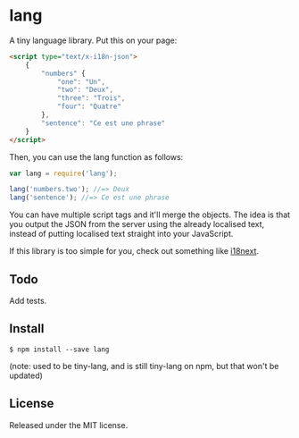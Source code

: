 # lang

A tiny language library. Put this on your page:

```html
<script type="text/x-i18n-json">
	{
        "numbers" {
            "one": "Un",
            "two": "Deux",
            "three": "Trois",
            "four": "Quatre"
        },
        "sentence": "Ce est une phrase"
    }
</script>
```

Then, you can use the lang function as follows:

```js
var lang = require('lang');

lang('numbers.two'); //=> Deux
lang('sentence'); //=> Ce est une phrase
```

You can have multiple script tags and it'll merge the objects. The idea is that
you output the JSON from the server using the already localised text, instead
of putting localised text straight into your JavaScript.

If this library is too simple for you, check out something like [i18next].

## Todo

Add tests.

## Install

```
$ npm install --save lang
```

(note: used to be tiny-lang, and is still tiny-lang on npm, but that won't be
updated)

## License

Released under the MIT license.

[i18next]: http://i18next.com/
